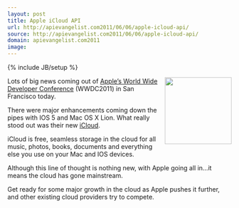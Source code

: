 ```yaml
---
layout: post
title: Apple iCloud API
url: http://apievangelist.com2011/06/06/apple-icloud-api/
source: http://apievangelist.com2011/06/06/apple-icloud-api/
domain: apievangelist.com2011
image: 
---
```

{% include JB/setup %}
<p><img src="http://kinlane-productions.s3.amazonaws.com/apple/apple-icloud.jpg" alt="" width="150" align="right" />Lots of big news coming out of&nbsp;<a title="Apple's World Wide Developer Conference" href="http://developer.apple.com/wwdc/">Apple&rsquo;s World Wide Developer Conference</a>&nbsp;(WWDC2011) in San Francisco today.</p>
<p>There were major enhancements coming down the pipes with IOS 5 and Mac OS X Lion. What really stood out was their new&nbsp;<a title="iCloud" href="http://www.apple.com/icloud/">iCloud</a>.</p>
<p>iCloud is free, seamless storage in the cloud for all music, photos, books, documents and everything else you use on your Mac and IOS devices.</p>
<p>Although this line of thought is nothing new, with Apple going all in&hellip;it means the cloud has gone mainstream.</p>
<p>Get ready for some major growth in the cloud as Apple pushes it further, and other existing cloud providers try to compete.</p>
